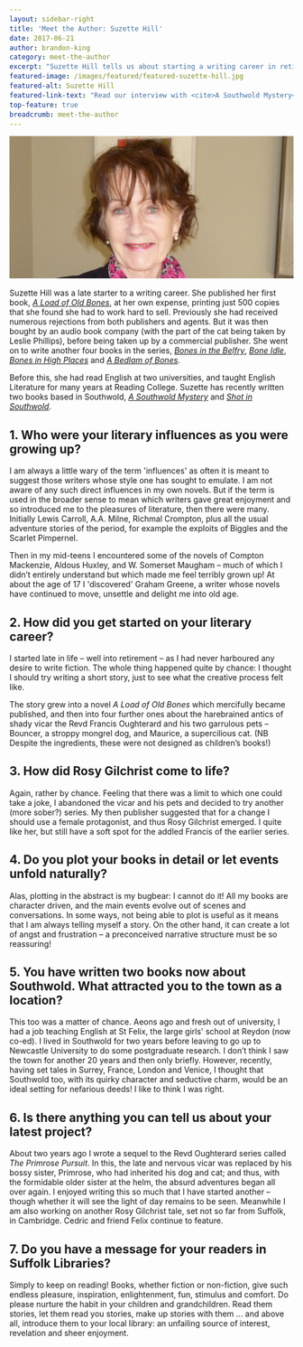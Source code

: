 ```yaml
---
layout: sidebar-right
title: 'Meet the Author: Suzette Hill'
date: 2017-06-21
author: brandon-king
category: meet-the-author
excerpt: "Suzette Hill tells us about starting a writing career in retirement, how she came to set her latest novels in Southwold and her passion for reading."
featured-image: /images/featured/featured-suzette-hill.jpg
featured-alt: Suzette Hill
featured-link-text: "Read our interview with <cite>A Southwold Mystery</cite> and <cite>Shot in Southwold</cite> author Suzette Hill."
top-feature: true
breadcrumb: meet-the-author
---
```


![Suzette Hill](/images/featured/featured-suzette-hill.jpg)

Suzette Hill was a late starter to a writing career. She published her first book, [<cite>A Load of Old Bones</cite>](https://suffolk.spydus.co.uk/cgi-bin/spydus.exe/ENQ/OPAC/BIBENQ?BRN=591244), at her own expense, printing just 500 copies that she found she had to work hard to sell. Previously she had received numerous rejections from both publishers and agents. But it was then bought by an audio book company (with the part of the cat being taken by Leslie Phillips), before being taken up by a commercial publisher. She went on to write another four books in the series, [<cite>Bones in the Belfry</cite>](https://suffolk.spydus.co.uk/cgi-bin/spydus.exe/ENQ/OPAC/BIBENQ?BRN=555293), [<cite>Bone Idle</cite>](https://suffolk.spydus.co.uk/cgi-bin/spydus.exe/ENQ/OPAC/BIBENQ?BRN=1984751), [<cite>Bones in High Places</cite>](https://suffolk.spydus.co.uk/cgi-bin/spydus.exe/ENQ/OPAC/BIBENQ?BRN=591357) and [<cite> A Bedlam of Bones</cite>](https://suffolk.spydus.co.uk/cgi-bin/spydus.exe/ENQ/OPAC/BIBENQ?BRN=592262).

Before this, she had read English at two universities, and taught English Literature for many years at Reading College. Suzette has recently written two books based in Southwold, [<cite>A Southwold Mystery</cite>](https://suffolk.spydus.co.uk/cgi-bin/spydus.exe/ENQ/OPAC/BIBENQ?BRN=1892889) and [<cite>Shot in Southwold</cite>](https://suffolk.spydus.co.uk/cgi-bin/spydus.exe/ENQ/OPAC/BIBENQ?BRN=2140982).

## 1. Who were your literary influences as you were growing up?

I am always a little wary of the term 'influences' as often it is meant to suggest those writers whose style one has sought to emulate. I am not aware of any such direct influences in my own novels. But if the term is used in the broader sense to mean which writers gave great enjoyment and so introduced me to the pleasures of literature, then there were many. Initially Lewis Carroll, A.A. Milne, Richmal Crompton, plus all the usual adventure stories of the period, for example the exploits of Biggles and the Scarlet Pimpernel.

Then in my mid-teens I encountered some of the novels of Compton Mackenzie, Aldous Huxley, and W. Somerset Maugham – much of which I didn’t entirely understand but which made me feel terribly grown up! At about the age of 17 I 'discovered' Graham Greene, a writer whose novels have continued to move, unsettle and delight me into old age.

## 2. How did you get started on your literary career?

I started late in life – well into retirement – as I had never harboured any desire to write fiction. The whole thing happened quite by chance: I thought I should try writing a short story, just to see what the creative process felt like.

The story grew into a novel <cite>A Load of Old Bones</cite> which mercifully became published, and then into four further ones about the harebrained antics of shady vicar the Revd Francis Oughterard and his two garrulous pets – Bouncer, a stroppy mongrel dog, and Maurice, a supercilious cat. (NB Despite the ingredients, these were not designed as children’s books!)

## 3. How did Rosy Gilchrist come to life?

Again, rather by chance. Feeling that there was a limit to which one could take a joke, I abandoned the vicar and his pets and decided to try another (more sober?) series. My then publisher suggested that for a change I should use a female protagonist, and thus Rosy Gilchrist emerged. I quite like her, but still have a soft spot for the addled Francis of the earlier series.

## 4. Do you plot your books in detail or let events unfold naturally?

Alas, plotting in the abstract is my bugbear: I cannot do it! All my books are character driven, and the main events evolve out of scenes and conversations. In some ways, not being able to plot is useful as it means that I am always telling myself a story. On the other hand, it can create a lot of angst and frustration – a preconceived narrative structure must be so reassuring!

## 5. You have written two books now about Southwold. What attracted you to the town as a location?

This too was a matter of chance. Aeons ago and fresh out of university, I had a job teaching English at St Felix, the large girls' school at Reydon (now co-ed). I lived in Southwold for two years before leaving to go up to Newcastle University to do some postgraduate research. I don’t think I saw the town for another 20 years and then only briefly. However, recently, having set tales in Surrey, France, London and Venice, I thought that Southwold too, with its quirky character and seductive charm, would be an ideal setting for nefarious deeds! I like to think I was right.

## 6. Is there anything you can tell us about your latest project?

About two years ago I wrote a sequel to the Revd Oughterard series called <cite>The Primrose Pursuit</cite>. In this, the late and nervous vicar was replaced by his bossy sister, Primrose, who had inherited his dog and cat; and thus, with the formidable older sister at the helm, the absurd adventures began all over again. I enjoyed writing this so much that I have started another – though whether it will see the light of day remains to be seen. Meanwhile I am also working on another Rosy Gilchrist tale, set not so far from Suffolk, in Cambridge. Cedric and friend Felix continue to feature.

## 7. Do you have a message for your readers in Suffolk Libraries?

Simply to keep on reading! Books, whether fiction or non-fiction, give such endless pleasure, inspiration, enlightenment, fun, stimulus and comfort. Do please nurture the habit in your children and grandchildren. Read them stories, let them read you stories, make up stories with them ... and above all, introduce them to your local library: an unfailing source of interest, revelation and sheer enjoyment.
